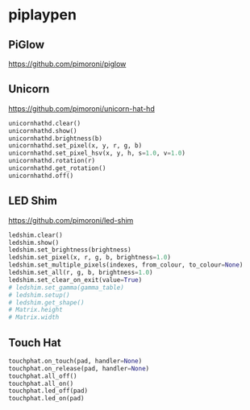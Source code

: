 # piplaypen
## PiGlow
https://github.com/pimoroni/piglow

## Unicorn 
https://github.com/pimoroni/unicorn-hat-hd
```python 
unicornhathd.clear()
unicornhathd.show()
unicornhathd.brightness(b)
unicornhathd.set_pixel(x, y, r, g, b)
unicornhathd.set_pixel_hsv(x, y, h, s=1.0, v=1.0)
unicornhathd.rotation(r)
unicornhathd.get_rotation()
unicornhathd.off()
```
## LED Shim
https://github.com/pimoroni/led-shim
```python 
ledshim.clear()
ledshim.show()
ledshim.set_brightness(brightness)
ledshim.set_pixel(x, r, g, b, brightness=1.0)
ledshim.set_multiple_pixels(indexes, from_colour, to_colour=None)
ledshim.set_all(r, g, b, brightness=1.0)
ledshim.set_clear_on_exit(value=True)
# ledshim.set_gamma(gamma_table)
# ledshim.setup()
# ledshim.get_shape()  
# Matrix.height 
# Matrix.width
``` 
## Touch Hat
```python 
touchphat.on_touch(pad, handler=None)
touchphat.on_release(pad, handler=None)
touchphat.all_off()
touchphat.all_on()
touchphat.led_off(pad)
touchphat.led_on(pad)

```
